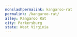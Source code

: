 ```yaml
---
﻿nonslashpermalink: kangaroo-rat
permalink: /kangaroo-rat/
alley: Kangaroo Rat
city: Parkersburg
state: West Virginia
---
```

